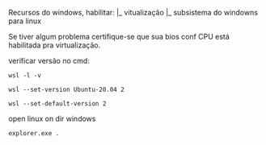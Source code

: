Recursos do windows, habilitar:
    |_ vitualização
    |_ subsistema do windowns para linux 

Se tiver algum problema certifique-se que sua bios conf CPU está habilitada pra virtualização.

verificar versão no cmd:
```
wsl -l -v
```

```
wsl --set-version Ubuntu-20.04 2
```

```
wsl --set-default-version 2
```

open linux on dir windows 
```
explorer.exe .
```

